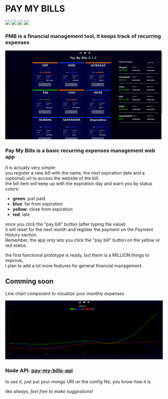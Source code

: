 <h1>PAY MY BILLS</h1>
<p>
<img src="https://cdn.jsdelivr.net/gh/devicons/devicon/icons/react/react-original.svg" width="50" />
<img src="https://cdn.jsdelivr.net/gh/devicons/devicon/icons/nestjs/nestjs-plain.svg" width="50"/>
<img src="https://cdn.jsdelivr.net/gh/devicons/devicon/icons/mongodb/mongodb-original.svg" width="50" />
<img src="https://cdn.jsdelivr.net/gh/devicons/devicon/icons/nodejs/nodejs-original.svg" width="50" />
</p>

<h3>
PMB is a financial management tool, it keeps track of recurring expenses
</h3>

![pay my bills](public/pmbdemo3.png)

### Pay My Bills is a basic recurring expenses management web app  
It is actually very simple:   
you register a new bill with the name, the next expiration date and a (optional) url to access the website of the bill,  
the bill item will keep up with the expiration day and warn you by status colors:
  - **green**: just paid
  - **blue**: far from expiration
  - **yellow**: close from expiration
  - **red**: late

once you click the "pay bill" button (after typing the value)  
it will reset for the next month and register the payment on the Payment History section.  
Remember, the app only lets you click the "pay bill" button on the yellow or red status.  


the first functional prototype is ready, but there is a MILLION things to improve,  
I plan to add a lot more features for general financial management.

## Comming soon
Line chart component to visualize your monthly expenses

![pay my bills](public/line-chart.png)


### Node API: <a href="https://github.com/akiosTerr/pay-my-bills-api">pay-my-bills-api</a>  
to use it, just put your mongo URI on the config file, you know how it is


*like always, feel free to make suggestions!*
